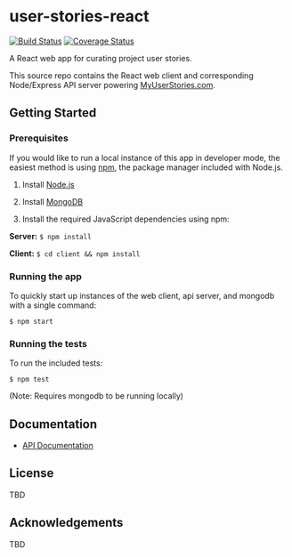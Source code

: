 # user-stories-react

[![Build Status](https://travis-ci.org/dougwt/user-stories-react.svg?branch=develop)](https://travis-ci.org/dougwt/user-stories-react) [![Coverage Status](https://coveralls.io/repos/github/dougwt/user-stories-react/badge.svg?branch=develop)](https://coveralls.io/github/dougwt/user-stories-react)

A React web app for curating project user stories.

This source repo contains the React web client and
corresponding Node/Express API server powering [MyUserStories.com](https://myuserstories.com).

## Getting Started

### Prerequisites

If you would like to run a local instance of this app in developer mode, the easiest method is using [npm](https://docs.npmjs.com/getting-started/installing-node), the package manager included with Node.js.

1. Install [Node.js](https://nodejs.org)

2. Install [MongoDB](https://mongodb.com)

3. Install the required JavaScript dependencies using npm:

  **Server:** `$ npm install`

  **Client:** `$ cd client && npm install`

### Running the app

To quickly start up instances of the web client, api server, and mongodb with a single command:

  `$ npm start`

### Running the tests

To run the included tests:

  `$ npm test`

(Note: Requires mongodb to be running locally)

## Documentation

*   [API Documentation](server/docs/index.md)

## License

TBD

## Acknowledgements

TBD
